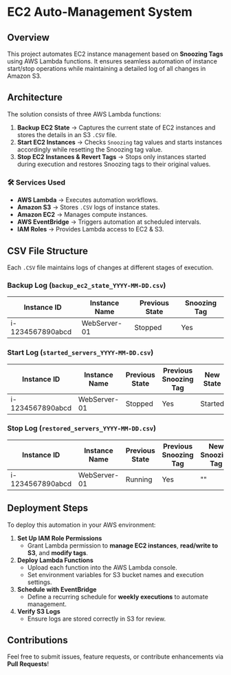 
# EC2 Auto-Management System

## Overview
This project automates EC2 instance management based on **Snoozing Tags** using AWS Lambda functions. It ensures seamless automation of instance start/stop operations while maintaining a detailed log of all changes in Amazon S3.

##  Architecture
The solution consists of three AWS Lambda functions:
1. **Backup EC2 State** → Captures the current state of EC2 instances and stores the details in an S3 `.CSV` file.
2. **Start EC2 Instances** → Checks `Snoozing` tag values and starts instances accordingly while resetting the Snoozing tag value.
3. **Stop EC2 Instances & Revert Tags** → Stops only instances started during execution and restores Snoozing tags to their original values.

### **🛠 Services Used**
- **AWS Lambda** → Executes automation workflows.
- **Amazon S3** → Stores `.CSV` logs of instance states.
- **Amazon EC2** → Manages compute instances.
- **AWS EventBridge** → Triggers automation at scheduled intervals.
- **IAM Roles** → Provides Lambda access to EC2 & S3.

## CSV File Structure
Each `.CSV` file maintains logs of changes at different stages of execution.

### **Backup Log (`backup_ec2_state_YYYY-MM-DD.csv`)**
| Instance ID | Instance Name | Previous State | Snoozing Tag |
|------------|--------------|---------------|--------------|
| i-1234567890abcd | WebServer-01 | Stopped | Yes |

### **Start Log (`started_servers_YYYY-MM-DD.csv`)**
| Instance ID | Instance Name | Previous State | Previous Snoozing Tag | New State | New Snoozing Tag |
|------------|--------------|---------------|---------------------|------------|-----------------|
| i-1234567890abcd | WebServer-01 | Stopped | Yes | Started | "" |

### **Stop Log (`restored_servers_YYYY-MM-DD.csv`)**
| Instance ID | Instance Name | Previous State | Previous Snoozing Tag | New Snoozing Tag | Current State | Restored Snoozing Tag |
|------------|--------------|---------------|---------------------|-----------------|--------------|------------------|
| i-1234567890abcd | WebServer-01 | Running | Yes | "" | Stopped | Yes |

##  Deployment Steps
To deploy this automation in your AWS environment:
1. **Set Up IAM Role Permissions**
   - Grant Lambda permission to **manage EC2 instances**, **read/write to S3**, and **modify tags**.
2. **Deploy Lambda Functions**
   - Upload each function into the AWS Lambda console.
   - Set environment variables for S3 bucket names and execution settings.
3. **Schedule with EventBridge**
   - Define a recurring schedule for **weekly executions** to automate management.
4. **Verify S3 Logs**
   - Ensure logs are stored correctly in S3 for review.


##  Contributions
Feel free to submit issues, feature requests, or contribute enhancements via **Pull Requests**!
